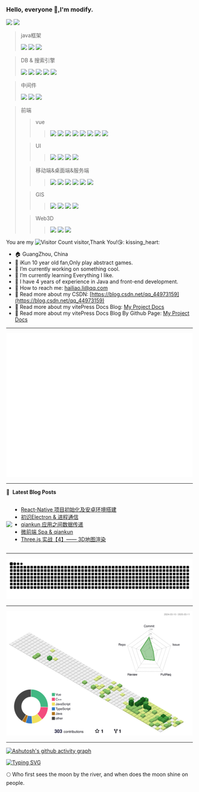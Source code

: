 ### Hello, everyone 👋,I'm modify.

![](https://img.shields.io/badge/java-8-brightgreen)  ![](https://img.shields.io/badge/vue-3-brightgreen)

> java框架
>
> ![](https://img.shields.io/badge/spring-blue)
> ![](https://img.shields.io/badge/springBoot-blue)
> ![](https://img.shields.io/badge/springCloud-blue)

> DB & 搜索引擎
>
> ![](https://img.shields.io/badge/MySQL-blue)
> ![](https://img.shields.io/badge/Oracle-blue)
> ![](https://img.shields.io/badge/MongoDB-blue)
> ![](https://img.shields.io/badge/Redis-blue)
> ![](https://img.shields.io/badge/ElasticSearch-blue)


> 中间件
>
> ![](https://img.shields.io/badge/Nginx-blue)
> ![](https://img.shields.io/badge/MQ-blue)
> ![](https://img.shields.io/badge/Jenkins&Docker-blue)

> 前端
>
> > vue
> > > ![](https://img.shields.io/badge/vue2-blue)
![](https://img.shields.io/badge/vue3-blue)
![](https://img.shields.io/badge/vueRouter-blue)
![](https://img.shields.io/badge/vuex-blue)
![](https://img.shields.io/badge/pinia-blue)
![](https://img.shields.io/badge/vite-blue)
![](https://img.shields.io/badge/webpack-blue)
![](https://img.shields.io/badge/tailwindcss-blue)
>
> > UI
> > > ![](https://img.shields.io/badge/elementUI-blue)
![](https://img.shields.io/badge/elementPlus-blue)
> ![](https://img.shields.io/badge/antDesign-blue)
> ![](https://img.shields.io/badge/vxeTable-blue)
>
> > 移动端&桌面端&服务端
> > > ![](https://img.shields.io/badge/小程序-blue)
![](https://img.shields.io/badge/uniapp-blue)
![](https://img.shields.io/badge/reactNative-blue)
![](https://img.shields.io/badge/H5-blue)
![](https://img.shields.io/badge/node-blue)
![](https://img.shields.io/badge/electron-blue)
>
> > GIS
> > > ![](https://img.shields.io/badge/OpenLayer-blue)
![](https://img.shields.io/badge/MapBox-blue)
![](https://img.shields.io/badge/Leaflet-blue)
![](https://img.shields.io/badge/Cesium-blue)
>
> > Web3D
> > > ![](https://img.shields.io/badge/WebGL-blue)
![](https://img.shields.io/badge/Shader-blue)
![](https://img.shields.io/badge/Three.js-blue)

You are my ![Visitor Count](https://profile-counter.glitch.me/lizuoqun/count.svg) visitor,Thank You!:kissing_heart::
kissing_heart:

- :house: GuangZhou, China
- 🐔 iKun 10 year old fan,Only play abstract games.
- :dizzy: I’m currently working on something cool.
- :seedling: I’m currently learning Everything I like.
- :information_desk_person: I have 4 years of experience in Java and front-end development.
- :email: How to reach me: hailiao.li@qq.com
- :notebook: Read more about my CSDN: [https://blog.csdn.net/qq_44973159](https://blog.csdn.net/qq_44973159)
- 📖 Read more about my vitePress Docs Blog: [My Project Docs](http://122.51.159.230/My-Project/)
- 📖 Read more about my vitePress Docs Blog By Github Page: [My Project Docs](https://lizuoqun.github.io/My-Project/)

----

![](https://github.com/lizuoqun/lizuoqun/blob/main/github-metrics.svg)

----

📕 &nbsp;**Latest Blog Posts**
<div style="display: flex; align-items: center; justify-content: center">

<img src="https://stats.justsong.cn/api/csdn?id=qq_44973159&lang=zh-CN"/>

<div style="flex:1">

<!-- BLOG-POST-LIST:START -->

- [React-Native 项目初始化及安卓环境搭建](https://blog.csdn.net/qq_44973159/article/details/144499560)
- [初识Electron &amp; 进程通信](https://blog.csdn.net/qq_44973159/article/details/143575624)
- [qiankun 应用之间数据传递](https://blog.csdn.net/qq_44973159/article/details/142998712)
- [微前端 Spa &amp; qiankun](https://blog.csdn.net/qq_44973159/article/details/142957482)
- [Three.js 实战【4】—— 3D地图渲染](https://blog.csdn.net/qq_44973159/article/details/142254494)

<!-- BLOG-POST-LIST:END -->
</div>

</div>

----

<picture>
  <source media="(prefers-color-scheme: dark)" srcset="https://raw.githubusercontent.com/lizuoqun/lizuoqun/output/github-contribution-grid-snake-dark.svg">
  <source media="(prefers-color-scheme: light)" srcset="https://raw.githubusercontent.com/lizuoqun/lizuoqun/output/github-contribution-grid-snake.svg">
  <img alt="github contribution grid snake animation" src="https://raw.githubusercontent.com/lizuoqun/lizuoqun/output/github-contribution-grid-snake.svg">
</picture>

----

![](https://github.com/lizuoqun/lizuoqun/blob/main/profile-3d-contrib/profile-green-animate.svg)

----

[![Ashutosh's github activity graph](https://github-readme-activity-graph.vercel.app/graph?username=lizuoqun&theme=vue)](https://github.com/lizuoqun/github-readme-activity-graph)

[![Typing SVG](https://readme-typing-svg.demolab.com?font=Fira+Code&pause=1000&width=600px&height=36&lines=江畔何人初见月，江月何年初照人。)](https://git.io/typing-svg)

:full_moon: Who first sees the moon by the river, and when does the moon shine on people.